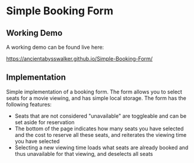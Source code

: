 # Simple Booking Form

## Working Demo

A working demo can be found live here:

https://ancientabysswalker.github.io/Simple-Booking-Form/

## Implementation

Simple implementation of a booking form. The form allows you to select seats for a movie viewing, and has simple local storage. The form has the following features:

- Seats that are not considered "unavailable" are toggleable and can be set aside for reservation
- The bottom of the page indicates how many seats you have selected and the cost to reserve all these seats, and reiterates the viewing time you have selected
- Selecting a new viewing time loads what seats are already booked and thus unavailable for that viewing, and deselects all seats
